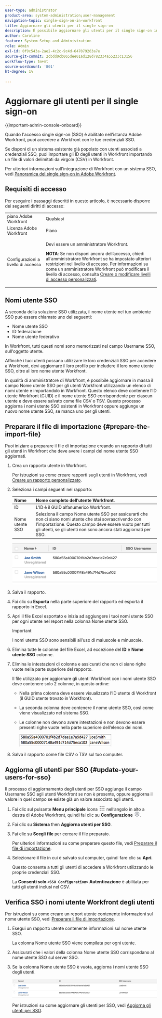 ```yaml
---
user-type: administrator
product-area: system-administration;user-management
navigation-topic: single-sign-on-in-workfront
title: Aggiornare gli utenti per il single sign-on
description: È possibile aggiornare gli utenti per il single sign-on in Workfront.
author: Caroline
feature: System Setup and Administration
role: Admin
exl-id: 0f9c543a-2ae2-4c2c-9c4d-647079263a7e
source-git-commit: 2cbdd0cb065dee01ad128d782334a55233c13156
workflow-type: tm+mt
source-wordcount: '801'
ht-degree: 1%

---
```


# Aggiornare gli utenti per il single sign-on

{{important-admin-console-onboard}}

Quando l&#39;accesso single sign-on (SSO) è abilitato nell&#39;istanza Adobe Workfront, puoi accedere a Workfront con le tue credenziali SSO.

Se disponi di un sistema esistente già popolato con utenti associati a credenziali SSO, puoi importare gli ID degli utenti in Workfront importando un file di valori delimitati da virgole (CSV) in Workfront.

Per ulteriori informazioni sull&#39;integrazione di Workfront con un sistema SSO, vedi [Panoramica del single sign-on in Adobe Workfront](../../../administration-and-setup/add-users/single-sign-on/sso-in-workfront.md).


## Requisiti di accesso

Per eseguire i passaggi descritti in questo articolo, è necessario disporre dei seguenti diritti di accesso:

<table style="table-layout:auto"> 
 <col> 
 <col> 
 <tbody> 
  <tr> 
   <td role="rowheader">piano Adobe Workfront</td> 
   <td>Qualsiasi</td> 
  </tr> 
  <tr> 
   <td role="rowheader">Licenza Adobe Workfront</td> 
   <td>Piano</td> 
  </tr> 
  <tr> 
   <td role="rowheader">Configurazioni a livello di accesso</td> 
   <td> <p>Devi essere un amministratore Workfront.</p> <p><b>NOTA</b>: Se non disponi ancora dell’accesso, chiedi all’amministratore Workfront se ha impostato ulteriori restrizioni nel livello di accesso. Per informazioni su come un amministratore Workfront può modificare il livello di accesso, consulta <a href="../../../administration-and-setup/add-users/configure-and-grant-access/create-modify-access-levels.md" class="MCXref xref">Creare o modificare livelli di accesso personalizzati</a>.</p> </td> 
  </tr> 
 </tbody> 
</table>

## Nomi utente SSO

A seconda della soluzione SSO utilizzata, il nome utente nel tuo ambiente SSO può essere chiamato uno dei seguenti:

* Nome utente SSO
* ID federazione
* Nome utente federativo

In Workfront, tutti questi nomi sono memorizzati nel campo Username SSO, sull&#39;oggetto utente.

Affinché i tuoi utenti possano utilizzare le loro credenziali SSO per accedere a Workfront, devi aggiornare il loro profilo per includere il loro nome utente SSO, oltre al loro nome utente Workfront.

In qualità di amministratore di Workfront, è possibile aggiornare in massa il campo Nome utente SSO per gli utenti Workfront utilizzando un elenco di nomi utente e importandolo in Workfront. Questo elenco deve contenere l’ID utente Workfront (GUID) e il nome utente SSO corrispondente per ciascun utente e deve essere salvato come file CSV o TSV. Questo processo aggiorna i nomi utente SSO esistenti in Workfront oppure aggiunge un nuovo nome utente SSO, se manca uno per gli utenti.

## Preparare il file di importazione {#prepare-the-import-file}

Puoi iniziare a preparare il file di importazione creando un rapporto di tutti gli utenti in Workfront che deve avere i campi del nome utente SSO aggiornati.

1. Crea un rapporto utente in Workfront.

   Per istruzioni su come creare rapporti sugli utenti in Workfront, vedi [Creare un rapporto personalizzato](../../../reports-and-dashboards/reports/creating-and-managing-reports/create-custom-report.md).

1. Seleziona i campi seguenti nel rapporto:

   | Nome | Nome completo dell’utente Workfront. |
   |---|---|
   | ID | L&#39;ID è il GUID alfanumerico Workfront. |
   | Nome utente SSO | Seleziona il campo Nome utente SSO per assicurarti che non ci siano nomi utente che stai sovrascrivendo con l&#39;importazione. Questo campo deve essere vuoto per tutti gli utenti, se gli utenti non sono ancora stati aggiornati per SSO. |

   ![](assets/users-with-sso-username-and-no-sso-access-only-field.png)

1. Salva il rapporto.
1. Fai clic su **Esporta** nella parte superiore del rapporto ed esporta il rapporto in Excel.
1. Apri il file Excel esportato e inizia ad aggiungere i tuoi nomi utente SSO per ogni utente nel report nella colonna Nome utente SSO.

   >[!IMPORTANT]
   >
   >I nomi utente SSO sono sensibili all&#39;uso di maiuscole e minuscole.

1. Elimina tutte le colonne del file Excel, ad eccezione del **ID** e **Nome utente SSO** colonne.

1. Elimina le intestazioni di colonna e assicurati che non ci siano righe vuote nella parte superiore del rapporto.

   Il file utilizzato per aggiornare gli utenti Workfront con i nomi utente SSO deve contenere solo 2 colonne, in questo ordine:

   * Nella prima colonna deve essere visualizzato l’ID utente di Workfront (il GUID utente trovato in Workfront).
   * La seconda colonna deve contenere il nome utente SSO, così come viene visualizzato nel sistema SSO.
   * Le colonne non devono avere intestazioni e non devono essere presenti righe vuote nella parte superiore dell’elenco dei nomi.

      ![](assets/update-users-for-sso-csv-file-for-import.png)

1. Salva il rapporto come file CSV o TSV sul tuo computer.

## Aggiorna gli utenti per SSO {#update-your-users-for-sso}

Il processo di aggiornamento degli utenti per SSO aggiunge il campo Username SSO agli utenti Workfront se non è presente, oppure aggiorna il valore in quel campo se esiste già un valore associato agli utenti.

1. Fai clic sul pulsante **Menu principale** icona ![](assets/main-menu-icon.png) nell’angolo in alto a destra di Adobe Workfront, quindi fai clic su **Configurazione** ![](assets/gear-icon-settings.png).

1. Fai clic su **Sistema** then **Aggiorna utenti per SSO**.

1. Fai clic su **Scegli file** per cercare il file preparato.

   Per ulteriori informazioni su come preparare questo file, vedi [Preparare il file di importazione](#prepare-the-import-file).

1. Selezionare il file in cui è salvato sul computer, quindi fare clic su **Apri**.

   Questo consente a tutti gli utenti di accedere a Workfront utilizzando le proprie credenziali SSO.

   La **Consenti solo `<SSO Configuration>` Autenticazione** è abilitata per tutti gli utenti inclusi nel CSV.

## Verifica SSO i nomi utente Workfront degli utenti

Per istruzioni su come creare un report utente contenente informazioni sul nome utente SSO, vedi [Preparare il file di importazione](#prepare-the-import-file).

1. Esegui un rapporto utente contenente informazioni sul nome utente SSO.

   La colonna Nome utente SSO viene compilata per ogni utente.

1. Assicurati che i valori della colonna Nome utente SSO corrispondano al nome utente SSO sul server SSO.
1. Se la colonna Nome utente SSO è vuota, aggiorna i nomi utente SSO degli utenti.

   ![](assets/users-with-sso-field-updated.png)

   Per istruzioni su come aggiornare gli utenti per SSO, vedi [Aggiorna gli utenti per SSO](#update-your-users-for-sso).

